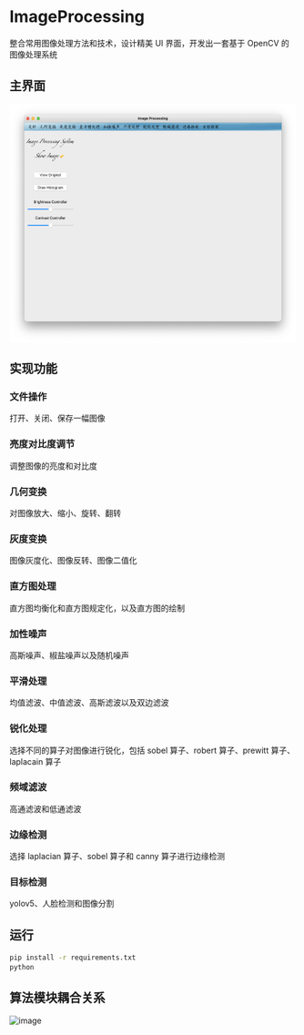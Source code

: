 # ImageProcessing
整合常用图像处理方法和技术，设计精美 UI 界面，开发出一套基于 OpenCV 的图像处理系统
## 主界面
<img src="test/主界面.png" width = "549" height = "420" alt="" align=center />

## 实现功能
### 文件操作
打开、关闭、保存一幅图像
### 亮度对比度调节
调整图像的亮度和对比度
### 几何变换
对图像放大、缩小、旋转、翻转
### 灰度变换
图像灰度化、图像反转、图像二值化
### 直方图处理
直方图均衡化和直方图规定化，以及直方图的绘制
### 加性噪声
高斯噪声、椒盐噪声以及随机噪声
### 平滑处理
均值滤波、中值滤波、高斯滤波以及双边滤波
### 锐化处理
选择不同的算子对图像进行锐化，包括 sobel 算子、robert 算子、prewitt 算子、laplacain 算子
### 频域滤波
高通滤波和低通滤波
### 边缘检测
选择 laplacian 算子、sobel 算子和 canny 算子进行边缘检测
### 目标检测
yolov5、人脸检测和图像分割

## 运行
```sh
pip install -r requirements.txt
python 
```

## 算法模块耦合关系
<img width="680" alt="image" src="https://user-images.githubusercontent.com/79080003/150118943-651f93f7-0d0e-4f8c-b10f-1cfb959f2c95.png">
